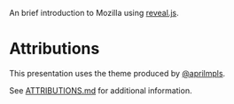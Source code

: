 An brief introduction to Mozilla using [reveal.js](http://lab.hakim.se/reveal-js/).

# Attributions

This presentation uses the theme produced by [@aprilmpls](https://github.com/marumari/).

See [ATTRIBUTIONS.md](ATTRIBUTIONS.md) for additional information.
